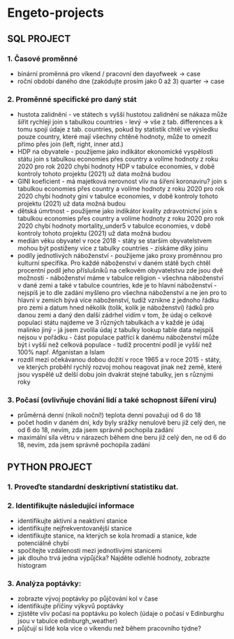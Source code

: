 # Engeto-projects
## SQL PROJECT

### 1. Časové proměnné
* binární proměnná pro víkend / pracovní den
	dayofweek -> case
* roční období daného dne (zakódujte prosím jako 0 až 3)
	quarter -> case

### 2. Proměnné specifické pro daný stát
- hustota zalidnění - ve státech s vyšší hustotou zalidnění se nákaza může šířit rychleji
	join s tabulkou countries - levý -> vše z tab. differences a k tomu spojí údaje z tab. countries, pokud by statistik chtěl ve výsledku pouze country, které mají všechny chtěné hodnoty, může to omezit přímo přes join (left, right, inner atd.) 
- HDP na obyvatele - použijeme jako indikátor ekonomické vyspělosti státu
	join s tabulkou economies přes country a volíme hodnoty z roku 2020 
	pro rok 2020 chybí hodnoty HDP v tabulce economies, v době kontroly tohoto projektu (2021) už data možná budou
- GINI koeficient - má majetková nerovnost vliv na šíření koronaviru?
	join s tabulkou economies přes country a volíme hodnoty z roku 2020
	pro rok 2020 chybí hodnoty gini v tabulce economies, v době kontroly tohoto projektu (2021) už data možná budou
- dětská úmrtnost - použijeme jako indikátor kvality zdravotnictví
	join s tabulkou economies přes country a volíme hodnoty z roku 2020
	pro rok 2020 chybí hodnoty mortality_under5 v tabulce economies, v době kontroly tohoto projektu (2021) už data možná budou
- medián věku obyvatel v roce 2018 - státy se starším obyvatelstvem mohou být postiženy více
	z tabulky countries - získáme díky joinu
- podíly jednotlivých náboženství - použijeme jako proxy proměnnou pro kulturní specifika. Pro každé náboženství v daném státě bych chtěl procentní podíl jeho příslušníků na celkovém obyvatelstvu
	zde jsou dvě možnosti - náboženství máme v tabulce religion - všechna náboženství v dané zemi a také v tabulce countries, kde je to hlavní náboženství - nejspíš je to dle zadání myšleno pro všechna náboženství a ne jen pro to hlavní
	v zemích bývá více náboženství, tudíž vznikne z jednoho řádku pro zemi a datum hned několik (tolik, kolik je náboženství) řádků pro danou zemi a daný den
	další zádrhel vidím v tom, že údaj o celkové populaci státu najdeme ve 3 různých tabulkách a v každé je údaj malinko jiný - já jsem zvolila údaj z tabulky lookup table
	data nejspíš nejsou v pořádku - část populace patřící k danému náboženství může být i vyšší než celková populace - tudíž procentní podíl je vyšší než 100% např. Afganistan a Islam
- rozdíl mezi očekávanou dobou dožití v roce 1965 a v roce 2015 - státy, ve kterých proběhl rychlý rozvoj mohou reagovat jinak než země, které jsou vyspělé už delší dobu
	join dvakrát stejné tabulky, jen s různými roky

### 3. Počasí (ovlivňuje chování lidí a také schopnost šíření viru)
- průměrná denní (nikoli noční!) teplota
	denní považuji od 6 do 18
- počet hodin v daném dni, kdy byly srážky nenulové
	beru již celý den, ne od 6 do 18, nevím, zda jsem správně pochopila zadání
- maximální síla větru v nárazech během dne
	beru již celý den, ne od 6 do 18, nevím, zda jsem správně pochopila zadání
	

## PYTHON PROJECT
### 1. Proveďte standardní deskriptivní statistiku dat.
### 2. Identifikujte následující informace

* identifikujte aktivní a neaktivní stanice
* identifikujte nejfrekventovanější stanice
* identifikujte stanice, na kterých se kola hromadí a stanice, kde potenciálně chybí
* spočítejte vzdálenosti mezi jednotlivými stanicemi
* jak dlouho trvá jedna výpůjčka? Najděte odlehlé hodnoty, zobrazte histogram

### 3. Analýza poptávky:

* zobrazte vývoj poptávky po půjčování kol v čase
* identifikujte příčiny výkyvů poptávky
* zjistěte vliv počasí na poptávku po kolech (údaje o počasí v Edinburghu jsou v tabulce edinburgh_weather)
* půjčují si lidé kola více o víkendu než během pracovního týdne?
